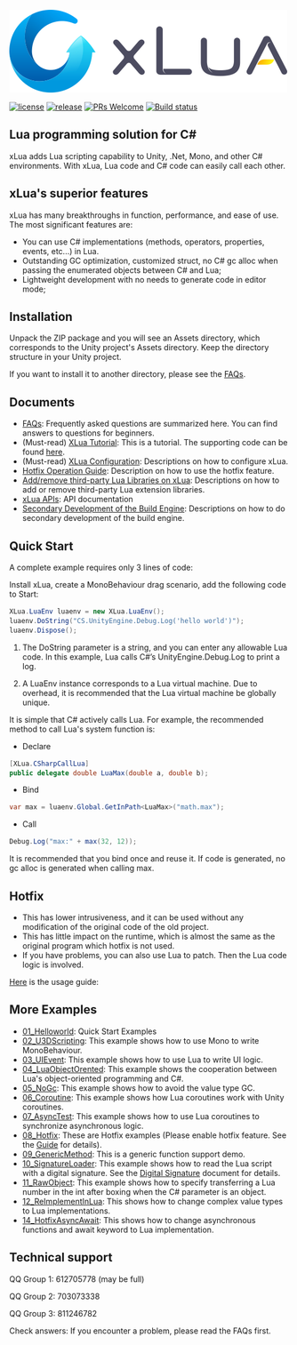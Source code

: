 ![](Assets/XLua/Doc/xLua.png)

[![license](http://img.shields.io/badge/license-MIT-blue.svg)](https://github.com/Tencent/xLua/blob/master/LICENSE.TXT)
[![release](https://img.shields.io/badge/release-v2.1.15-blue.svg)](https://github.com/Tencent/xLua/releases)
[![PRs Welcome](https://img.shields.io/badge/PRs-welcome-blue.svg)](https://github.com/Tencent/xLua/pulls)
[![Build status](https://travis-ci.org/Tencent/xLua.svg?branch=master)](https://travis-ci.org/Tencent/xLua)

## Lua programming solution for C#

xLua adds Lua scripting capability to Unity, .Net, Mono, and other C# environments. With xLua, Lua code and C# code can easily call each other.

## xLua's superior features

xLua has many breakthroughs in function, performance, and ease of use. The most significant features are:

* You can use C# implementations (methods, operators, properties, events, etc...) in Lua.
* Outstanding GC optimization, customized struct, no C# gc alloc when passing the enumerated objects between C# and Lua;
* Lightweight development with no needs to generate code in editor mode;

## Installation

Unpack the ZIP package and you will see an Assets directory, which corresponds to the Unity project's Assets directory. Keep the directory structure in your Unity project.

If you want to install it to another directory, please see the [FAQs](Assets/XLua/Doc/Faq_EN.md).

## Documents

* [FAQs](Assets/XLua/Doc/Faq_EN.md): Frequently asked questions are summarized here. You can find answers to questions for beginners.
* (Must-read) [XLua Tutorial](Assets/XLua/Doc/XLua_Tutorial_EN.md): This is a tutorial. The supporting code can be found [here](Assets/XLua/Tutorial/).
* (Must-read) [XLua Configuration](Assets/XLua/Doc/Configure_EN.md): Descriptions on how to configure xLua.
* [Hotfix Operation Guide](Assets/XLua/Doc/Hotfix_EN.md): Description on how to use the hotfix feature.
* [Add/remove third-party Lua Libraries on xLua](Assets/XLua/Doc/Add_Remove_Lua_Lib.md): Descriptions on how to add or remove third-party Lua extension libraries.
* [xLua APIs](Assets/XLua/Doc/XLua_API_EN.md): API documentation
* [Secondary Development of the Build Engine](Assets/XLua/Doc/Custom_Generate_EN.md): Descriptions on how to do secondary development of the build engine.

## Quick Start

A complete example requires only 3 lines of code:

Install xLua, create a MonoBehaviour drag scenario, add the following code to Start:

```csharp
XLua.LuaEnv luaenv = new XLua.LuaEnv();
luaenv.DoString("CS.UnityEngine.Debug.Log('hello world')");
luaenv.Dispose();
```

1. The DoString parameter is a string, and you can enter any allowable Lua code. In this example, Lua calls C#’s UnityEngine.Debug.Log to print a log.

2. A LuaEnv instance corresponds to a Lua virtual machine. Due to overhead, it is recommended that the Lua virtual machine be globally unique.

It is simple that C# actively calls Lua. For example, the recommended method to call Lua's system function is:

* Declare

```csharp
[XLua.CSharpCallLua]
public delegate double LuaMax(double a, double b);
```

* Bind

```csharp
var max = luaenv.Global.GetInPath<LuaMax>("math.max");
```

* Call

```csharp
Debug.Log("max:" + max(32, 12));
```

It is recommended that you bind once and reuse it. If code is generated, no gc alloc is generated when calling max.

## Hotfix

* This has lower intrusiveness, and it can be used without any modification of the original code of the old project.
* This has little impact on the runtime, which is almost the same as the original program which hotfix is not used.
* If you have problems, you can also use Lua to patch. Then the Lua code logic is involved.

[Here](Assets/XLua/Doc/Hotfix_EN.md) is the usage guide:

## More Examples

* [01_Helloworld](Assets/XLua/Examples/01_Helloworld/): Quick Start Examples
* [02_U3DScripting](Assets/XLua/Examples/02_U3DScripting/): This example shows how to use Mono to write MonoBehaviour.
* [03_UIEvent](Assets/XLua/Examples/03_UIEvent/): This example shows how to use Lua to write UI logic.
* [04_LuaObjectOrented](Assets/XLua/Examples/04_LuaObjectOrented/): This example shows the cooperation between Lua's object-oriented programming and C#.
* [05_NoGc](Assets/XLua/Examples/05_NoGc/): This example shows how to avoid the value type GC.
* [06_Coroutine](Assets/XLua/Examples/06_Coroutine/): This example shows how Lua coroutines work with Unity coroutines.
* [07_AsyncTest](Assets/XLua/Examples/07_AsyncTest/): This example shows how to use Lua coroutines to synchronize asynchronous logic.
* [08_Hotfix](Assets/XLua/Examples/08_Hotfix/): These are Hotfix examples (Please enable hotfix feature. See the [Guide](Assets/XLua/Doc/Hotfix_EN.md) for details).
* [09_GenericMethod](Assets/XLua/Examples/09_GenericMethod/): This is a generic function support demo.
* [10_SignatureLoader](Assets/XLua/Examples/10_SignatureLoader/): This example shows how to read the Lua script with a digital signature. See the [Digital Signature](Assets/XLua/Doc/signature.md) document for details.
* [11_RawObject](Assets/XLua/Examples/11_RawObject/): This example shows how to specify transferring a Lua number in the int after boxing when the C# parameter is an object.
* [12_ReImplementInLua](Assets/XLua/Examples/12_ReImplementInLua/): This shows how to change complex value types to Lua implementations.
* [14_HotfixAsyncAwait](Assets/XLua/Examples/14_HotfixAsyncAwait/): This shows how to change asynchronous functions and await keyword to Lua implementation.

## Technical support

QQ Group 1: 612705778 (may be full)

QQ Group 2: 703073338

QQ Group 3: 811246782

Check answers: If you encounter a problem, please read the FAQs first.

